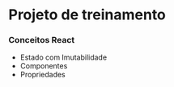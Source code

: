 # Projeto de treinamento #

### Conceitos React ###

- Estado com Imutabilidade
- Componentes
- Propriedades